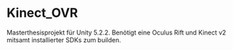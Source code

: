 # Kinect_OVR
Masterthesisprojekt für Unity 5.2.2. Benötigt eine Oculus Rift und Kinect v2 mitsamt installierter SDKs zum builden.
